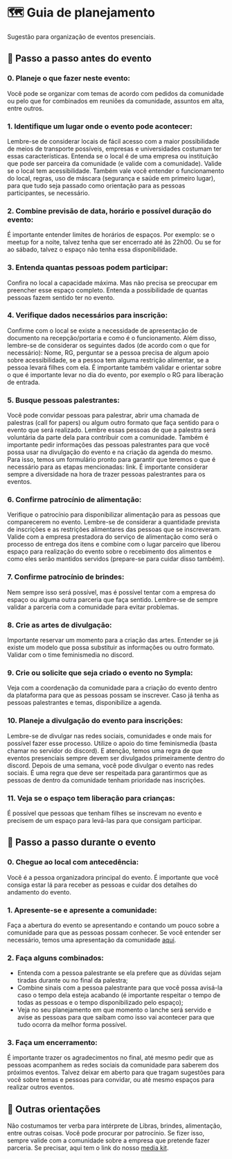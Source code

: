 # 🗺️ Guia de planejamento
Sugestão para organização de eventos presenciais.

## 📝 Passo a passo antes do evento
### 0. Planeje o que fazer neste evento:
Você pode se organizar com temas de acordo com pedidos da comunidade ou pelo que for combinados em reuniões da comunidade, assuntos em alta, entre outros.

### 1. Identifique um lugar onde o evento pode acontecer:
Lembre-se de considerar locais de fácil acesso com a maior possibilidade de meios de transporte possíveis, empresas e universidades costumam ter essas características. Entenda se o local é de uma empresa ou instituição que pode ser parceira da comunidade (e valide com a comunidade). Valide se o local tem acessibilidade. Também vale você entender o funcionamento do local, regras, uso de máscara (segurança e saúde em primeiro lugar), para que tudo seja passado como orientação para as pessoas participantes, se necessário.

### 2. Combine previsão de data, horário e possível duração do evento:
É importante entender limites de horários de espaços. Por exemplo: se o meetup for a noite, talvez tenha que ser encerrado até às 22h00. Ou se for ao sábado, talvez o espaço não tenha essa disponibilidade.

### 3. Entenda quantas pessoas podem participar:
Confira no local a capacidade máxima. Mas não precisa se preocupar em preencher esse espaço completo. Entenda a possibilidade de quantas pessoas fazem sentido ter no evento.

### 4. Verifique dados necessários para inscrição:
Confirme com o local se existe a necessidade de apresentação de documento na recepção/portaria e como é o funcionamento. Além disso, lembre-se de considerar os seguintes dados (de acordo com o que for necessário): Nome, RG, perguntar se a pessoa precisa de algum apoio sobre acessibilidade, se a pessoa tem alguma restrição alimentar, se a pessoa levará filhes com ela. É importante também validar e orientar sobre o que é importante levar no dia do evento, por exemplo o RG para liberação de entrada.

### 5. Busque pessoas palestrantes:
Você pode convidar pessoas para palestrar, abrir uma chamada de palestras (call for papers) ou algum outro formato que faça sentido para o evento que será realizado. Lembre essas pessoas de que a palestra será voluntária da parte dela para contribuir com a comunidade. Também é importante pedir informações das pessoas palestrantes para que você possa usar na divulgação do evento e na criação da agenda do mesmo. Para isso, temos um formulário pronto para garantir que teremos o que é necessário para as etapas mencionadas: link. É importante considerar sempre a diversidade na hora de trazer pessoas palestrantes para os eventos.

### 6. Confirme patrocínio de alimentação:
Verifique o patrocínio para disponibilizar alimentação para as pessoas que comparecerem no evento. Lembre-se de considerar a quantidade prevista de inscrições e as restrições alimentares das pessoas que se inscreveram. Valide com a empresa prestadora do serviço de alimentação como será o processo de entrega dos itens e combine com o lugar parceiro que liberou espaço para realização do evento sobre o recebimento dos alimentos e como eles serão mantidos servidos (prepare-se para cuidar disso também).

### 7. Confirme patrocínio de brindes:
Nem sempre isso será possível, mas é possível tentar com a empresa do espaço ou alguma outra parceria que faça sentido. Lembre-se de sempre validar a parceria com a comunidade para evitar problemas.

### 8. Crie as artes de divulgação:
Importante reservar um momento para a criação das artes. Entender se já existe um modelo que possa substituir as informações ou outro formato. Validar com o time feminismedia no discord.

### 9. Crie ou solicite que seja criado o evento no Sympla:
Veja com a coordenação da comunidade para a criação do evento dentro da plataforma para que as pessoas possam se inscrever. Caso já tenha as pessoas palestrantes e temas, disponibilize a agenda.

### 10. Planeje a divulgação do evento para inscrições:
Lembre-se de divulgar nas redes sociais, comunidades e onde mais for possível fazer esse processo. Utilize o apoio do time feminismedia (basta chamar no servidor do discord). E atenção, temos uma regra de que eventos presenciais sempre devem ser divulgados primeiramente dentro do discord. Depois de uma semana, você pode divulgar o evento nas redes sociais. É uma regra que deve ser respeitada para garantirmos que as pessoas de dentro da comunidade tenham prioridade nas inscrições.

### 11. Veja se o espaço tem liberação para crianças:
É possível que pessoas que tenham filhes se inscrevam no evento e precisem de um espaço para levá-las para que consigam participar.

## 📝 Passo a passo durante o evento
### 0. Chegue ao local com antecedência:
Você é a pessoa organizadora principal do evento. É importante que você consiga estar lá para receber as pessoas e cuidar dos detalhes do andamento do evento.

### 1. Apresente-se e apresente a comunidade:
Faça a abertura do evento se apresentando e contando um pouco sobre a comunidade para que as pessoas possam conhecer. Se você entender ser necessário, temos uma apresentação da comunidade [aqui](https://www.canva.com/design/DAFbPsuzF34/MigtlQQBiS7pEYJ4nRCiGw/view?utm_content=DAFbPsuzF34&utm_campaign=designshare&utm_medium=link2&utm_source=sharebutton).

### 2. Faça alguns combinados:
- Entenda com a pessoa palestrante se ela prefere que as dúvidas sejam tiradas durante ou no final da palestra;
- Combine sinais com a pessoa palestrante para que você possa avisá-la caso o tempo dela esteja acabando (é importante respeitar o tempo de todas as pessoas e o tempo disponibilizado pelo espaço);
- Veja no seu planejamento em que momento o lanche será servido e avise as pessoas para que saibam como isso vai acontecer para que tudo ocorra da melhor forma possível.

### 3. Faça um encerramento:
É importante trazer os agradecimentos no final, até mesmo pedir que as pessoas acompanhem as redes sociais da comunidade para saberem dos próximos eventos. Talvez deixar em aberto para que tragam sugestões para você sobre temas e pessoas para convidar, ou até mesmo espaços para realizar outros eventos.

## 📝 Outras orientações
Não costumamos ter verba para intérprete de Libras, brindes, alimentação, entre outras coisas. Você pode procurar por patrocínio. Se fizer isso, sempre valide com a comunidade sobre a empresa que pretende fazer parceria. Se precisar, aqui tem o link do nosso [media kit](https://www.canva.com/design/DAFS-ZsphNg/IZ8d8MXXbdnivDPe5s6MEw/view?utm_content=DAFS-ZsphNg&utm_campaign=designshare&utm_medium=link&utm_source=homepage_design_menu).
